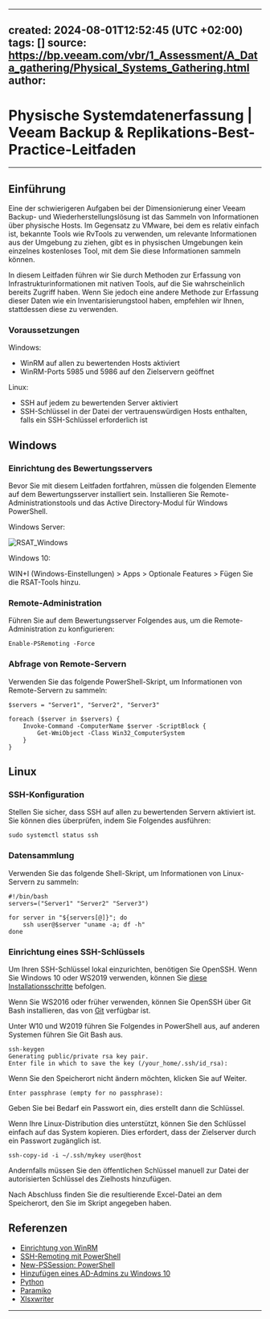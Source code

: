 
---
created: 2024-08-01T12:52:45 (UTC +02:00)
tags: []
source: https://bp.veeam.com/vbr/1_Assessment/A_Data_gathering/Physical_Systems_Gathering.html
author: 
---

# Physische Systemdatenerfassung | Veeam Backup & Replikations-Best-Practice-Leitfaden

---
## [](https://bp.veeam.com/vbr/1_Assessment/A_Data_gathering/Physical_Systems_Gathering.html#introduction)Einführung

Eine der schwierigeren Aufgaben bei der Dimensionierung einer Veeam Backup- und Wiederherstellungslösung ist das Sammeln von Informationen über physische Hosts. Im Gegensatz zu VMware, bei dem es relativ einfach ist, bekannte Tools wie RvTools zu verwenden, um relevante Informationen aus der Umgebung zu ziehen, gibt es in physischen Umgebungen kein einzelnes kostenloses Tool, mit dem Sie diese Informationen sammeln können.

In diesem Leitfaden führen wir Sie durch Methoden zur Erfassung von Infrastrukturinformationen mit nativen Tools, auf die Sie wahrscheinlich bereits Zugriff haben. Wenn Sie jedoch eine andere Methode zur Erfassung dieser Daten wie ein Inventarisierungstool haben, empfehlen wir Ihnen, stattdessen diese zu verwenden.

### [](https://bp.veeam.com/vbr/1_Assessment/A_Data_gathering/Physical_Systems_Gathering.html#prerequisites)Voraussetzungen

Windows:

-   WinRM auf allen zu bewertenden Hosts aktiviert
-   WinRM-Ports 5985 und 5986 auf den Zielservern geöffnet

Linux:

-   SSH auf jedem zu bewertenden Server aktiviert
-   SSH-Schlüssel in der Datei der vertrauenswürdigen Hosts enthalten, falls ein SSH-Schlüssel erforderlich ist

## [](https://bp.veeam.com/vbr/1_Assessment/A_Data_gathering/Physical_Systems_Gathering.html#windows)Windows

### [](https://bp.veeam.com/vbr/1_Assessment/A_Data_gathering/Physical_Systems_Gathering.html#setting-up-assessment-server)Einrichtung des Bewertungsservers

Bevor Sie mit diesem Leitfaden fortfahren, müssen die folgenden Elemente auf dem Bewertungsserver installiert sein. Installieren Sie Remote-Administrationstools und das Active Directory-Modul für Windows PowerShell.

Windows Server:

![RSAT_Windows](https://bp.veeam.com/vbr/1_Assessment/A_Data_gathering/Media/Enable_RSAT.png)

Windows 10:

WIN+I (Windows-Einstellungen) > Apps > Optionale Features > Fügen Sie die RSAT-Tools hinzu.

### [](https://bp.veeam.com/vbr/1_Assessment/A_Data_gathering/Physical_Systems_Gathering.html#remote-administration)Remote-Administration

Führen Sie auf dem Bewertungsserver Folgendes aus, um die Remote-Administration zu konfigurieren:

```
Enable-PSRemoting -Force
```

### [](https://bp.veeam.com/vbr/1_Assessment/A_Data_gathering/Physical_Systems_Gathering.html#querying-remote-servers)Abfrage von Remote-Servern

Verwenden Sie das folgende PowerShell-Skript, um Informationen von Remote-Servern zu sammeln:

```
$servers = "Server1", "Server2", "Server3"

foreach ($server in $servers) {
    Invoke-Command -ComputerName $server -ScriptBlock {
        Get-WmiObject -Class Win32_ComputerSystem
    }
}
```

## [](https://bp.veeam.com/vbr/1_Assessment/A_Data_gathering/Physical_Systems_Gathering.html#linux)Linux

### [](https://bp.veeam.com/vbr/1_Assessment/A_Data_gathering/Physical_Systems_Gathering.html#ssh-configuration)SSH-Konfiguration

Stellen Sie sicher, dass SSH auf allen zu bewertenden Servern aktiviert ist. Sie können dies überprüfen, indem Sie Folgendes ausführen:

```
sudo systemctl status ssh
```

### [](https://bp.veeam.com/vbr/1_Assessment/A_Data_gathering/Physical_Systems_Gathering.html#collecting-data)Datensammlung

Verwenden Sie das folgende Shell-Skript, um Informationen von Linux-Servern zu sammeln:

```
#!/bin/bash
servers=("Server1" "Server2" "Server3")

for server in "${servers[@]}"; do
    ssh user@$server "uname -a; df -h"
done
```

### [](https://bp.veeam.com/vbr/1_Assessment/A_Data_gathering/Physical_Systems_Gathering.html#setting-up-an-ssh-key)Einrichtung eines SSH-Schlüssels

Um Ihren SSH-Schlüssel lokal einzurichten, benötigen Sie OpenSSH. Wenn Sie Windows 10 oder WS2019 verwenden, können Sie [diese Installationsschritte](https://docs.microsoft.com/de-de/windows-server/administration/openssh/openssh_install_firstuse) befolgen.

Wenn Sie WS2016 oder früher verwenden, können Sie OpenSSH über Git Bash installieren, das von [Git](https://gitforwindows.org/) verfügbar ist.

Unter W10 und W2019 führen Sie Folgendes in PowerShell aus, auf anderen Systemen führen Sie Git Bash aus.

```
ssh-keygen
Generating public/private rsa key pair.
Enter file in which to save the key (/your_home/.ssh/id_rsa):
```

Wenn Sie den Speicherort nicht ändern möchten, klicken Sie auf Weiter.

```
Enter passphrase (empty for no passphrase):
```

Geben Sie bei Bedarf ein Passwort ein, dies erstellt dann die Schlüssel.

Wenn Ihre Linux-Distribution dies unterstützt, können Sie den Schlüssel einfach auf das System kopieren. Dies erfordert, dass der Zielserver durch ein Passwort zugänglich ist.

```
ssh-copy-id -i ~/.ssh/mykey user@host
```

Andernfalls müssen Sie den öffentlichen Schlüssel manuell zur Datei der autorisierten Schlüssel des Zielhosts hinzufügen.

Nach Abschluss finden Sie die resultierende Excel-Datei an dem Speicherort, den Sie im Skript angegeben haben.

## [](https://bp.veeam.com/vbr/1_Assessment/A_Data_gathering/Physical_Systems_Gathering.html#references)Referenzen

-   [Einrichtung von WinRM](https://docs.microsoft.com/de-de/windows/win32/winrm/installation-and-configuration-for-windows-remote-management)
-   [SSH-Remoting mit PowerShell](https://docs.microsoft.com/de-de/powershell/scripting/learn/remoting/ssh-remoting-in-powershell-core?view=powershell-5.1)
-   [New-PSSession: PowerShell](https://docs.microsoft.com/de-de/powershell/module/microsoft.powershell.core/new-pssession?view=powershell-5.1)
-   [Hinzufügen eines AD-Admins zu Windows 10](https://docs.microsoft.com/de-de/powershell/module/addsadministration/?view=win10-ps)
-   [Python](https://www.python.org/)
-   [Paramiko](http://www.paramiko.org/)
-   [Xlsxwriter](https://xlsxwriter.readthedocs.io/#)

___
